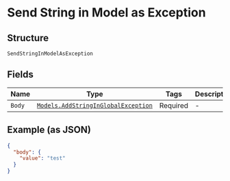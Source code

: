 
# Send String in Model as Exception

## Structure

`SendStringInModelAsException`

## Fields

| Name | Type | Tags | Description |
|  --- | --- | --- | --- |
| `Body` | [`Models.AddStringInGlobalException`](/doc/models/add-string-in-global-exception.md) | Required | - |

## Example (as JSON)

```json
{
  "body": {
    "value": "test"
  }
}
```

